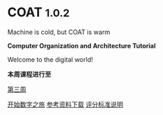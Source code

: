 <!-- _coverpage.md -->


# COAT <small>1.0.2</small>

Machine is cold, but COAT is warm

**Computer Organization and Architecture Tutorial**

Welcome to the digital world!

**本周课程进行至**

[第三周](#第三周)


[开始数字之旅](#写在前面)
[参考资料下载](reference)
[评分标准说明](grading)
